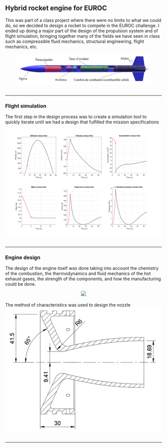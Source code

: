 ## Hybrid rocket engine for EUROC
This was part of a class project where there were no limits to what we could do, so we decided to design a rocket to compete in the EUROC challenge. I ended up doing a major part of the design of the propulsion system and of flight simulation, bringing together many of the fields we have seen in class such as compressible fluid mechanics, structural engineering, flight mechanics, etc.
<div style="text-align:center">
<img height = "100" src="images/Diagram_Rocket.png"/>
</div>
<br>

---

### Flight simulation
The first step in the design process was to create a simulation tool to quickly iterate until we had a design that fulfilled the mission specifications
<div style="text-align:center">
<img width = "600" src="images/flight_data.png"/>
</div>
<br>

---

### Engine design
The design of the engine itself was done taking into account the chemistry of the combustion, the thermodynamics and fluid mechanics of the hot exhaust gases, the strength of the components, and how the manufacturing could be done.
<div style="text-align:center">
<img width = "600" src="images/hybrid_see_through.png.png"/>
</div>
<br>
The method of characteristics was used to design the nozzle
<div style="text-align:center">
<img width = "600" src="images/MOC_nozzle.png"/>
</div>
<br>

---